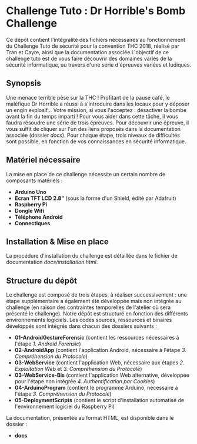 # Challenge Tuto : Dr Horrible's Bomb Challenge

Ce dépôt contient l'intégralité des fichiers nécessaires au fonctionnement du Challenge Tuto de sécurité pour la convention THC 2018, réalisé par Tran et Cayre, ainsi que la documentation associée.L'objectif de ce challenge tuto est de vous faire découvrir des domaines variés de la sécurité informatique, au travers d'une série d'épreuves variées et ludiques.

## Synopsis
Une menace terrible pèse sur la THC ! Profitant de la pause café, le maléfique Dr Horrible a réussi à s'introduire dans les locaux pour y déposer un engin explosif... Votre mission, si vous l'acceptez : désactiver la bombe avant la fin du temps imparti ! Pour vous aider dans cette tâche, il vous faudra résoudre une série de trois épreuves. Pour découvrir une épreuve, il vous suffit de cliquer sur l'un des liens proposés dans la documentation associée (dossier *docs*). Pour chaque étape, trois niveaux de difficultés sont possible, en fonction de vos connaissances en sécurité informatique.

## Matériel nécessaire
La mise en place de ce challenge nécessite un certain nombre de composants matériels :
* __Arduino Uno__
* __Ecran TFT LCD 2.8"__ (sous la forme d'un Shield, édité par Adafruit)
* __Raspberry Pi__
* __Dongle Wifi__
* __Téléphone Android__
* __Connectiques__

## Installation & Mise en place
La procédure d'installation du challenge est détaillée dans le fichier de documentation *docs/installation.html*. 

## Structure du dépôt
Le challenge est composé de trois étapes, à réaliser successivement : une étape supplémentaire a également été développée mais non intégrée au challenge (en raison des contraintes temporelles de l'atelier où sera présenté le challenge).
Notre dépôt est structuré en fonction des différents environnements logiciels. Les codes sources, ressources et binaires développés sont intégrés dans chacun des dossiers suivants :
*  	__01-AndroidGestureForensic__ (contient les ressources nécessaires à l'étape *1. Android Forensic*)
*  	__02-AndroidApp__ (contient l'application Android, nécessaire à l'étape *3. Compréhension du Protocole*)
*  	__03-WebService__ (contient l'application Web, nécessaire aux étapes *2. Exploitation Web* et *3. Compréhension du Protocole*)
*  	__03-WebService-Bis__ (contient l'application Web alternative, développée pour l'étape non intégrée *4. Authentification par Cookies*)
*   __04-ArduinoProgram__ (contient le programme Arduino, nécessaire à l'étape *3. Compréhension du Protocole*)
*   __05-DeploymentScripts__ (contient le script d'installation automatisé de l'environnement logiciel du Raspberry Pi)

La documentation, présentée au format HTML, est disponible dans le dossier :
* __docs__
